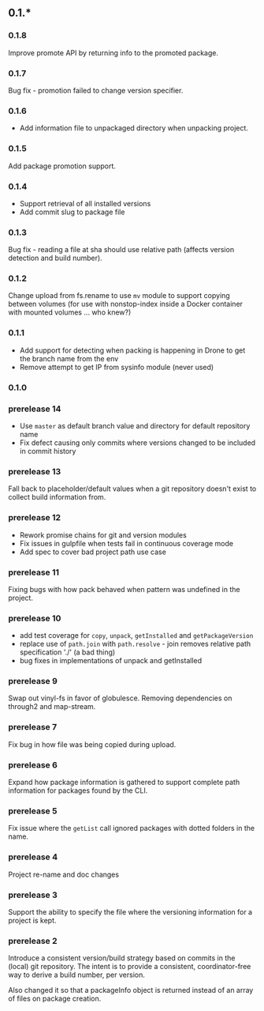 ## 0.1.*

### 0.1.8
Improve promote API by returning info to the promoted package.

### 0.1.7
Bug fix - promotion failed to change version specifier.

### 0.1.6
 * Add information file to unpackaged directory when unpacking project.

### 0.1.5
Add package promotion support.

### 0.1.4

 * Support retrieval of all installed versions
 * Add commit slug to package file

### 0.1.3

Bug fix - reading a file at sha should use relative path (affects version detection and build number).

### 0.1.2

Change upload from fs.rename to use `mv` module to support copying between volumes (for use with nonstop-index inside a Docker container with mounted volumes ... who knew?)

### 0.1.1

* Add support for detecting when packing is happening in Drone to get the branch name from the env
* Remove attempt to get IP from sysinfo module (never used)

### 0.1.0

### prerelease 14
 * Use `master` as default branch value and directory for default repository name
 * Fix defect causing only commits where versions changed to be included in commit history

### prerelease 13
Fall back to placeholder/default values when a git repository doesn't exist to collect build information from.

### prerelease 12
 * Rework promise chains for git and version modules
 * Fix issues in gulpfile when tests fail in continuous coverage mode
 * Add spec to cover bad project path use case

### prerelease 11
Fixing bugs with how pack behaved when pattern was undefined in the project.

### prerelease 10
 * add test coverage for `copy`, `unpack`, `getInstalled` and `getPackageVersion`
 * replace use of `path.join` with `path.resolve` - join removes relative path specification './' (a bad thing)
 * bug fixes in implementations of unpack and getInstalled

### prerelease 9
Swap out vinyl-fs in favor of globulesce. Removing dependencies on through2 and map-stream.

### prerelease 7
Fix bug in how file was being copied during upload.

### prerelease 6
Expand how package information is gathered to support complete path information for packages found by the CLI.

### prerelease 5
Fix issue where the `getList` call ignored packages with dotted folders in the name.

### prerelease 4
Project re-name and doc changes

### prerelease 3
Support the ability to specify the file where the versioning information for a project is kept.

### prerelease 2
Introduce a consistent version/build strategy based on commits in the (local) git repository. The intent is to provide a consistent, coordinator-free way to derive a build number, per version.

Also changed it so that a packageInfo object is returned instead of an array of files on package creation.
